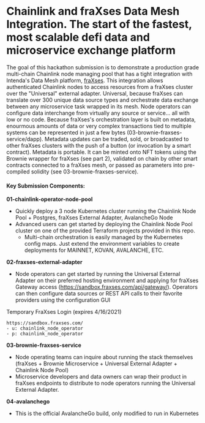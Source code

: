 # Chainlink and fraXses Data Mesh Integration. The start of the fastest, most scalable defi data and microservice exchange platform

The goal of this hackathon submission is to demonstrate a production grade multi-chain Chainlink node managing pool that has a tight integration with Intenda's Data Mesh platform, [fraXses](https://www.intenda.tech/fraxses/). This integration allows authenticated Chainlink nodes to access resources from a fraXses cluster over the "Universal" external adapter. Universal, because fraXses can translate over 300 unique data source types and orchestrate data exchange between any microservice task wrapped in its mesh. Node operators can configure data interchange from virtually any source or service... all with low or no code. Because fraXses's orchestration layer is built on metadata, enourmous amounts of data or very complex transactions tied to multiple systems can be represented in just a few bytes (03-brownie-fraxses-service/dapp). Metadata updates can be traded, sold, or broadcasted to other fraXses clusters with the push of a button (or invocation by a smart contract). Metadata is portable. It can be minted onto NFT tokens using the Brownie wrapper for fraXses (see part 2), validated on chain by other smart contracts connected to a fraXses mesh, or passed as parameters into pre-compiled solidity (see 03-brownie-fraxses-service).


#### Key Submission Components:
<strong>01-chainlink-operator-node-pool</strong>
- Quickly deploy a 3 node Kubernetes cluster running the Chainlink Node Pool + Postgres, fraXses External Adapter, AvalancheGo Node 
- Advanced users can get started by deploying the Chainlink Node Pool cluster on one of the provided Terraform projects provided in this repo.  
  - Multi-chain orchestration is easily managed by the Kubernetes config maps. Just extend the environment variables to create deployments for MAINNET, KOVAN, AVALANCHE, ETC.

<strong>02-fraxses-external-adapter</strong>
- Node operators can get started by running the Universal External Adapter on their preferred hosting environment and applying for fraXses Gateway access (https://sandbox.fraxses.com/api/gateway/). Operators can then configure data sources or REST API calls to their favorite providers using the configuration GUI

Temporary FraXses Login (expires 4/16/2021)

```
https://sandbox.fraxses.com/
- u: chainlink_node_operator
- p: chainlink_node_operator
```

<strong>03-brownie-fraxses-service</strong>
- Node operating teams can inquire about running the stack themselves (fraXses + Brownie Microservice + Universal External Adapter + Chainlink Node Pool)
- Microservice developers and data owners can wrap their product in fraXses endpoints to distribute to node operators running the Universal External Adapter.

<strong>04-avalanchego</strong>
- This is the official AvalancheGo build, only modified to run in Kubernetes

